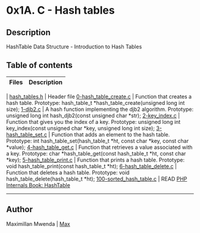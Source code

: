 # 0x1A. C - Hash tables

## Description
HashTable Data Structure - Introduction to Hash Tables

## Table of contents

Files | Description
----------- | -----------
| 
[hash_tables.h](./hash_tables.h) | Header file
[0-hash_table_create.c](./0-hash_table_create.c) | Function that creates a hash table. Prototype: hash_table_t *hash_table_create(unsigned long int size);
[1-djb2.c](./1-djb2.c) | A hash function implementing the djb2 algorithm. Prototype: unsigned long int hash_djb2(const unsigned char *str);
[2-key_index.c](./2-key_index.c) | Function that gives you the index of a key. Prototype: unsigned long int key_index(const unsigned char *key, unsigned long int size);
[3-hash_table_set.c](./3-hash_table_set.c) | Function that adds an element to the hash table. Prototype: int hash_table_set(hash_table_t *ht, const char *key, const char *value);
[4-hash_table_get.c](./4-hash_table_get.c) | Function that retrieves a value associated with a key. Prototype: char *hash_table_get(const hash_table_t *ht, const char *key);
[5-hash_table_print.c](./5-hash_table_print.c) | Function that prints a hash table. Prototype: void hash_table_print(const hash_table_t *ht);
[6-hash_table_delete.c](./6-hash_table_delete.c) | Function that deletes a hash table. Prototype: void hash_table_delete(hash_table_t *ht);
[100-sorted_hash_table.c](./100-sorted_hash_table.c) | READ [PHP Internals Book: HashTable](https://alx-intranet.hbtn.io/rltoken/SIdpN9PE_9aYBCHUGPX-fw)


---
## Author

Maximillan Mwenda | [Max](https://github.com/)